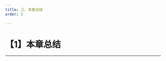 ```yaml
---
title: 三、本章总结
order: 3

---
```


# 【1】本章总结

<kaodian :text="'微生物学检验记忆卡'" />

<!-- ###### 第十六章 分枝杆菌属

> 微生物学检验 -->

<beitiW/>

---

  <div>
    <TreeChart :json="treeData"  :class="{ landscape:9 }" />
  </div>

<script>
import TreeChart from "/Users/mac/Documents/vitepress/docs/.vitepress/theme/components/TreeChart.vue";
export default {
  name: "app",
  components: {
    TreeChart,
  },

  data() {
    return {
      treeData: {
          extend:false,
            name: "分枝杆菌G+属",
            n: "动力阳性 氧化酶阳性 发酵葡萄糖",
            x: "需氧杆菌",
            image_urlt: "http://public.kaoshu.cc/qiujun/qiujupng",
        class: ["rootNode"],
        children: [

          {
             extend:false,
            name: "结核",
            k:"【罗氏培养基】【金俺“O” 染色】",
            x: "无鞭毛 有荚膜",
            image_urlt: "http://public.kaoshu.cc/qiujun/qiuju",

          },
           {
             extend:false,
            name: "非典型（非结核）",
            x:"",
            k: "海分枝杆菌-游泳性肉芽肿",
            image_urlt: "http://public.kaoshu.cc/qiujun/lian.p",
          },
           {
             extend:false,
            name: "麻风",
            x:"无荚膜",
            k:"人类是唯一宿主，形成肉芽肿。",
            n: "",
            image_urlt: "http://public.kaoshu.cc/qiujun/lian.p",

          },
          ]
      },
    };
  },
};
</script>
